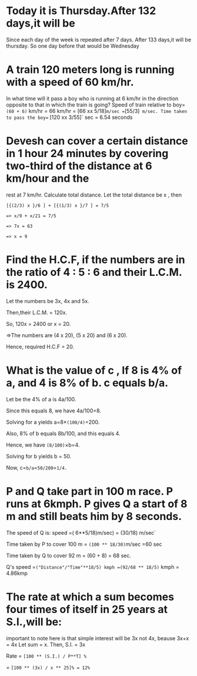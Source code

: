 # Today it is Thursday.After 132 days,it will be
Since each day of the week is repeated after 7 days.
After 133 days,it will be thursday.
So one day before that would be Wednesday
# A train 120 meters long is running with a speed of 60 km/hr. 
In what time will it pass a boy who is running at 6 km/hr in the direction opposite to that in which the train is going?
Speed of train relative to boy= `(60 + 6)` km/hr = 66 km/hr
= [66 xx 5/18]` m/sec = `[55/3]` m/sec.
Time taken to pass the boy=` [120 xx 3/55]` sec = 6.54 seconds
# Devesh can cover a certain distance in 1 hour 24 minutes by covering two-third of the distance at 6 km/hour and the 
rest at 7 km/hr. Calculate total distance.
Let the total distance be x , then

`[{(2/3) x }/6 ] + [{(1/3) x }/7 ] = 7/5`

`=> x/9 + x/21 = 7/5`

`=> 7x = 63`

`=> x = 9`

# Find the H.C.F, if the numbers are in the ratio of 4 : 5 : 6 and their L.C.M. is 2400.
Let the numbers be 3x, 4x and 5x.

Then,their L.C.M. = 120x.

So, 120x = 2400 or x = 20.

=>The numbers are (4 x 20), (5 x 20) and (6 x 20).

Hence, required H.C.F = 20.
# What is the value of c , If 8 is 4% of a, and 4 is 8% of b. c equals b/a.
Let be the 4% of a is 4a/100.

Since this equals 8, we have 4a/100=8.

Solving for a yields a=8×`(100/4)`=200.

Also, 8% of b equals 8b/100, and this equals 4. 

Hence, we have `(8/100)`×b=4. 

Solving for b yields  b = 50.

Now, c=`b/a`=`50/200`=`1/4.`
# P and Q take part in 100 m race. P runs at 6kmph. P gives Q a start of 8 m and still beats him by 8 seconds. 
The speed of Q is:
speed =( 6**5/18)m/sec) = (30/18) m/sec`

Time taken by P to cover 100 m = `(100 ** 18/30)`m/sec =60 sec

Time taken by Q to cover 92 m = (60 + 8) = 68 sec.

Q's speed =`("Distance"/"Time"**18/5) kmph =(92/68 ** 18/5)` kmph = 4.86kmp
# The rate at which a sum becomes four times of itself in 25 years at S.I.,will be:
important to note here is that simple interest will be 3x not 4x, beause 3x+x = 4x
Let sum = x. Then, S.I. = 3x

Rate = `[100 ** (S.I.) / P**T] %`

= `[100 ** (3x) / x ** 25]% = 12%`






